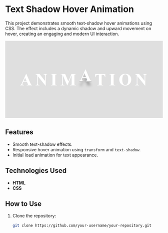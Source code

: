 # Text Shadow Hover Animation

This project demonstrates smooth text-shadow hover animations using CSS. The effect includes a dynamic shadow and upward movement on hover, creating an engaging and modern UI interaction.

![Demo](demo.png)

## Features

- Smooth text-shadow effects.
- Responsive hover animation using `transform` and `text-shadow`.
- Initial load animation for text appearance.

## Technologies Used

- **HTML**
- **CSS**

## How to Use

1. Clone the repository:
   ```bash
   git clone https://github.com/your-username/your-repository.git
